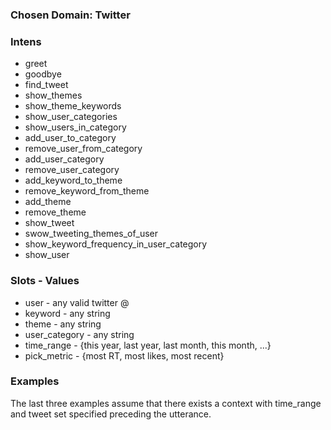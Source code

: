 ### Chosen Domain: Twitter

### Intens
- greet
- goodbye
- find_tweet
- show_themes
- show_theme_keywords
- show_user_categories
- show_users_in_category
- add_user_to_category
- remove_user_from_category
- add_user_category
- remove_user_category
- add_keyword_to_theme
- remove_keyword_from_theme
- add_theme
- remove_theme
- show_tweet
- swow_tweeting_themes_of_user
- show_keyword_frequency_in_user_category
- show_user

### Slots - Values

- user - any valid twitter @
- keyword - any string
- theme - any string
- user_category - any string
- time_range - {this year, last year, last month, this month, ...}
- pick_metric - {most RT, most likes, most recent}

### Examples

The last three examples assume that there exists a context with time_range and tweet set specified preceding the utterance.

